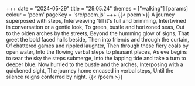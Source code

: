 +++
date = "2024-05-29"
title = "29.05.24"
themes = ["walking"]
[params]
  colour = 'poem'
  pageKey = 'src/poem.js'
+++
{{< poem >}}
A journey superposed with steps,
Interweaving 'till it's full and brimming,
Intertwined in conversation or a gentle look,
To green, bustle and horizoned seas,
Out to the olden arches by the streets,
Beyond the humming glow of signs,
That greet the bold faced halls beside,
Then into friends and through the curtain,
Of chattered games and rippled laughter,
Then through these fiery coals by open water,
Into the flowing verbal steps to pleasant places,
As eve begins to sear the sky the steps submerge,
Into the lapping tide and take a turn to deeper blue.
Now hurried to the bustle and the arches,
Interposing with a quickened sight,
The journey home encased in verbal steps,
Until the silence reigns conferred by night.
{{< /poem >}}